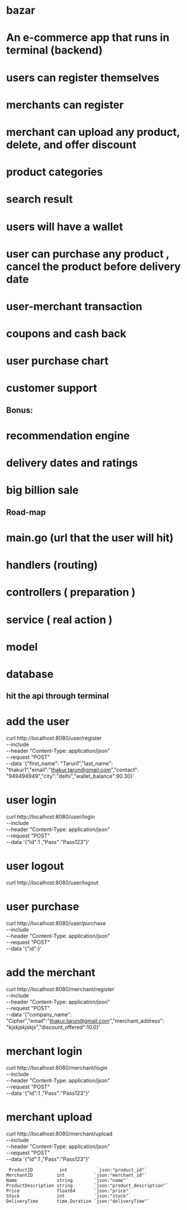 # bazar

# An e-commerce app that runs in terminal (backend)

# users can register themselves
# merchants can register
# merchant can upload any product, delete, and offer discount
# product categories
# search result
# users will have a wallet
# user can purchase any product , cancel the product before delivery date
# user-merchant transaction
# coupons and cash back
# user purchase chart
# customer support

## Bonus:
# recommendation engine
# delivery dates and ratings
# big billion sale 


## Road-map

# main.go (url that the user will hit)
# handlers (routing)
# controllers ( preparation )
# service ( real action )
# model
# database 



## hit the api through terminal
# add the user
curl http://localhost:8080/user/register \
     --include \
     --header "Content-Type: application/json"  \
     --request "POST" \
     --data '{"first_name": "Tarun1","last_name": "thakur1","email":"thakur.tarun@gmail.com","contact": "949494949","city":"delhi","wallet_balance":90.30}'


# user login 
curl http://localhost:8080/user/login \
     --include \
     --header "Content-Type: application/json"  \
     --request "POST" \
     --data '{"Id":1 ,"Pass":"Pass123"}'

# user logout
curl http://localhost:8080/user/logout

# user purchase
curl http://localhost:8080/user/purchase \
     --include \
     --header "Content-Type: application/json"  \
     --request "POST" \
     --data '{"id":}'


# add the merchant

curl http://localhost:8080/merchant/register \
     --include \
     --header "Content-Type: application/json"  \
     --request "POST" \
     --data '{"company_name": "Cipher","email":"thakur.tarun@gmail.com","merchant_address": "kjskjskjskjs","discount_offered":10.0}'

# merchant login
curl http://localhost:8080/merchant/login \
     --include \
     --header "Content-Type: application/json"  \
     --request "POST" \
     --data '{"Id":1 ,"Pass":"Pass123"}'


# merchant upload
curl http://localhost:8080/merchant/upload \
     --include \
     --header "Content-Type: application/json"  \
     --request "POST" \
     --data '{"Id":1 ,"Pass":"Pass123"}'     

     ProductID          int           `json:"product_id"`
	MerchantID         int           `json:"merchant_id"`
	Name               string        `json:"name"`
	ProductDescription string        `json:"product_description"`
	Price              float64       `json:"price"`
	Stock              int           `json:"stock"`
	DeliveryTime       time.Duration `json:"deliveryTime"`
